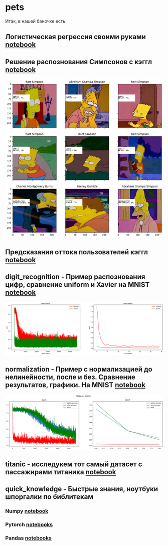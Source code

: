 # pets
Итак, в нашей баночке есть:

## **Логистическая регрессия** своими руками [notebook](linear_models_hand_made/linear_models.ipynb)

## **Решение распознования Симпсонов** с кэггл [notebook](simsons_kaggle/final_simsons.ipynb)
 
  ![graph](simsons_kaggle/output.png)

## **Предсказания оттока пользователей** кэггл [notebook](Prediction_of_user_churn/Prediction_of_user_churn.ipynb)

##  **digit_recognition** - Пример распознования цифр, сравнение uniform и Xavier на MNIST [notebook](digit_recognition/main.ipynb)
 
 ![graph](digit_recognition_xav_uni/output.png)

## **normalization** -  Пример с нормализацией до нелинейности, после и без. Сравнение результатов, графики. На MNIST [notebook](normalization/main.ipynb)
 
 ![graph](normalization/output.png)

## **titanic** - исследукем тот самый датасет с пассажирами титаника [notebook](titanic/pipline.ipynb)

##  **quick_knowledge** - Быстрые знания, ноутбуки шпоргалки по библитекам
### **Numpy** [notebook](quick_knowledge/Numpy_study.ipynb)
### **Pytorch** [notebooks](quick_knowledge/pytorch)
### **Pandas** [notebooks](quick_knowledge/pandas) 
